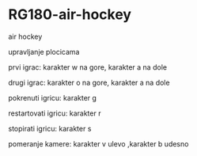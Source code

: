 # RG180-air-hockey
air hockey

upravljanje plocicama

prvi igrac:
	karakter w na gore, 
	karakter a na dole

drugi igrac:
	karakter o na gore,
	karakter a na dole

pokrenuti igricu: karakter g 

restartovati igricu: karakter r

stopirati igricu: karakter s

pomeranje kamere: karakter v ulevo ,karakter b udesno



